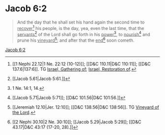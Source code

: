 # Jacob 6:2

> And the day that he shall set his hand again the second time to <u>recover</u>[^a] his people, is the day, yea, even the last time, that the <u>servants</u>[^b] of the Lord shall go forth in his <u>power</u>[^c], to <u>nourish</u>[^d] and prune his <u>vineyard</u>[^e]; and after that the <u>end</u>[^f] soon cometh.

[Jacob 6:2](https://www.churchofjesuschrist.org/study/scriptures/bofm/jacob/6?lang=eng&id=p2#p2)


[^a]: [[1 Nephi 22.12|1 Ne. 22:12 (10-12)]]; [[D&C 110.11|D&C 110:11]]; [[D&C 137.6|137:6]]. TG [Israel, Gathering of](https://www.churchofjesuschrist.org/study/scriptures/tg/israel-gathering-of?lang=eng); [Israel, Restoration of](https://www.churchofjesuschrist.org/study/scriptures/tg/israel-restoration-of?lang=eng).
[^b]: [[Jacob 5.61|Jacob 5:61.]]
[^c]: 1 Ne. 14:1, 14.
[^d]: [[Jacob 5.71|Jacob 5:71]]; [[D&C 101.56|D&C 101:56.]]
[^e]: [[Jeremiah 12.10|Jer. 12:10]]; [[D&C 138.56|D&C 138:56]]. TG [Vineyard of the Lord](https://www.churchofjesuschrist.org/study/scriptures/tg/vineyard-of-the-lord?lang=eng).
[^f]: [[2 Nephi 30.10|2 Ne. 30:10]]; [[Jacob 5.29|Jacob 5:29]]; [[D&C 43.17|D&C 43:17 (17-20, 28).]]
